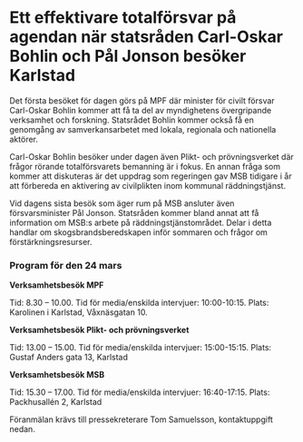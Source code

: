 # Ett effektivare totalförsvar på agendan när statsråden Carl-Oskar Bohlin och Pål Jonson besöker Karlstad

Det första besöket för dagen görs på MPF där minister för civilt försvar Carl\-Oskar Bohlin kommer att få ta del av myndighetens övergripande verksamhet och forskning. Statsrådet Bohlin kommer också få en genomgång av samverkansarbetet med lokala, regionala och nationella aktörer.

Carl\-Oskar Bohlin besöker under dagen även Plikt\- och prövningsverket där frågor rörande totalförsvarets bemanning är i fokus. En annan fråga som kommer att diskuteras är det uppdrag som regeringen gav MSB tidigare i år att förbereda en aktivering av civilplikten inom kommunal räddningstjänst.

Vid dagens sista besök som äger rum på MSB ansluter även försvarsminister Pål Jonson. Statsråden kommer bland annat att få information om MSB:s arbete på räddningstjänstområdet. Delar i detta handlar om skogsbrandsberedskapen inför sommaren och frågor om förstärkningsresurser.

### Program för den 24 mars

**Verksamhetsbesök MPF**

Tid: 8\.30 – 10\.00\. Tid för media/enskilda intervjuer: 10:00\-10:15\.
Plats: Karolinen i Karlstad, Våxnäsgatan 10\.

**Verksamhetsbesök Plikt\- och prövningsverket**

Tid: 13\.00 – 15\.00\. Tid för media/enskilda intervjuer: 15:00\-15:15\.
Plats: Gustaf Anders gata 13, Karlstad

**Verksamhetsbesök MSB**

Tid: 15\.30 – 17\.00\. Tid för media/enskilda intervjuer: 16:40\-17:15\.
Plats: Packhusallén 2, Karlstad

Föranmälan krävs till pressekreterare Tom Samuelsson, kontaktuppgift nedan.
